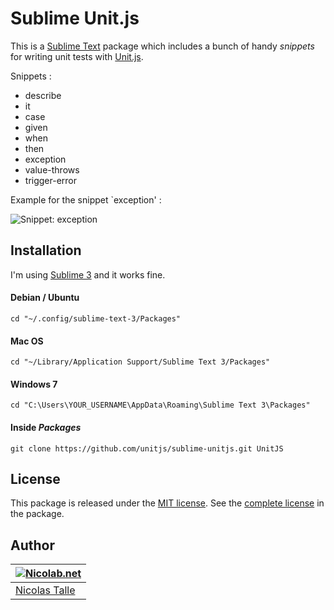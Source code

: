 # Sublime Unit.js

This is a [Sublime Text](http://www.sublimetext.com) package which includes a bunch of handy _snippets_ for writing unit tests with [Unit.js](http://unitjs.com).

Snippets :

  * describe
  * it
  * case
  * given
  * when
  * then
  * exception
  * value-throws
  * trigger-error
 
Example for the snippet `exception' :

![Snippet: exception](http://unitjs.com/assets/img/screen-sublime-unitjs-snippet.gif)

## Installation ##

I'm using [Sublime 3](http://www.sublimetext.com/3) and it works fine.

#### Debian / Ubuntu ####

    cd "~/.config/sublime-text-3/Packages"

#### Mac OS ####

    cd "~/Library/Application Support/Sublime Text 3/Packages"
    
#### Windows 7 ####
    
    cd "C:\Users\YOUR_USERNAME\AppData\Roaming\Sublime Text 3\Packages"
    
#### Inside _Packages_ ####
    
    git clone https://github.com/unitjs/sublime-unitjs.git UnitJS

## License ##

This package is released under the [MIT license](LICENSE). See the [complete license](LICENSE) in the package.

## Author ##

| [![Nicolab.net](http://www.gravatar.com/avatar/d7dd0f4769f3aa48a3ecb308f0b457fc?s=64)](http://nicolab.net) |
|---|
| [Nicolas Talle](http://nicolab.net) |
